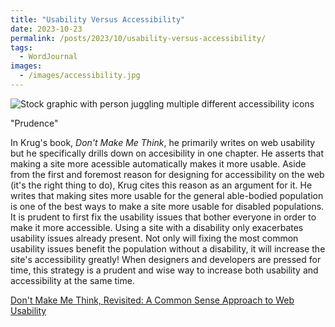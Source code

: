 ```yaml
---
title: "Usability Versus Accessibility"
date: 2023-10-23
permalink: /posts/2023/10/usability-versus-accessibility/
tags:
  - WordJournal
images:
  - /images/accessibility.jpg
---
```


![Stock graphic with person juggling multiple different accessibility icons](/images/accessibility.jpg)

"Prudence"

In Krug's book, _Don't Make Me Think_, he primarily writes on web usability but he specifically drills down on accesibility in one chapter. He asserts that making a site more acessible automatically makes it more usable. Aside from the first and foremost reason for designing for accessibility on the web (it's the right thing to do), Krug cites this reason as an argument for it. He writes that making sites more usable for the general able-bodied population is one of the best ways to make a site more usable for disabled populations. It is prudent to first fix the usability issues that bother everyone in order to make it more accessible. Using a site with a disability only exacerbates usability issues already present. Not only will fixing the most common usability issues benefit the population without a disability, it will increase the site's accessibility greatly! When designers and developers are pressed for time, this strategy is a prudent and wise way to increase both usability and accessibility at the same time.

[Don&apos;t Make Me Think, Revisited: A Common Sense Approach to Web Usability](https://www.amazon.com/Dont-Make-Think-Revisited-Usability/dp/0321965515/ref=sr_1_1?crid=2WTXEL380MCYF&keywords=dont+make+me+think+steve+krug&qid=1693977266&sprefix=dont+make+me+think%2Caps%2C169&sr=8-1)

